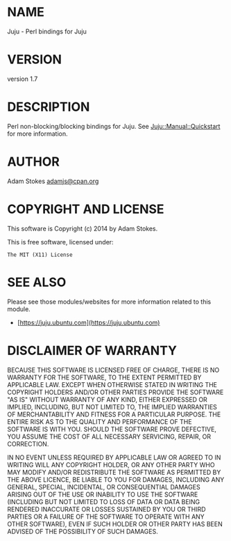 # NAME

Juju - Perl bindings for Juju

# VERSION

version 1.7

# DESCRIPTION

Perl non-blocking/blocking bindings for Juju. See
[Juju::Manual::Quickstart](https://metacpan.org/pod/Juju::Manual::Quickstart) for more information.

# AUTHOR

Adam Stokes <adamjs@cpan.org>

# COPYRIGHT AND LICENSE

This software is Copyright (c) 2014 by Adam Stokes.

This is free software, licensed under:

    The MIT (X11) License

# SEE ALSO

Please see those modules/websites for more information related to this module.

- [https://juju.ubuntu.com](https://juju.ubuntu.com)

# DISCLAIMER OF WARRANTY

BECAUSE THIS SOFTWARE IS LICENSED FREE OF CHARGE, THERE IS NO WARRANTY
FOR THE SOFTWARE, TO THE EXTENT PERMITTED BY APPLICABLE LAW. EXCEPT
WHEN OTHERWISE STATED IN WRITING THE COPYRIGHT HOLDERS AND/OR OTHER
PARTIES PROVIDE THE SOFTWARE "AS IS" WITHOUT WARRANTY OF ANY KIND,
EITHER EXPRESSED OR IMPLIED, INCLUDING, BUT NOT LIMITED TO, THE
IMPLIED WARRANTIES OF MERCHANTABILITY AND FITNESS FOR A PARTICULAR
PURPOSE. THE ENTIRE RISK AS TO THE QUALITY AND PERFORMANCE OF THE
SOFTWARE IS WITH YOU. SHOULD THE SOFTWARE PROVE DEFECTIVE, YOU ASSUME
THE COST OF ALL NECESSARY SERVICING, REPAIR, OR CORRECTION.

IN NO EVENT UNLESS REQUIRED BY APPLICABLE LAW OR AGREED TO IN WRITING
WILL ANY COPYRIGHT HOLDER, OR ANY OTHER PARTY WHO MAY MODIFY AND/OR
REDISTRIBUTE THE SOFTWARE AS PERMITTED BY THE ABOVE LICENCE, BE LIABLE
TO YOU FOR DAMAGES, INCLUDING ANY GENERAL, SPECIAL, INCIDENTAL, OR
CONSEQUENTIAL DAMAGES ARISING OUT OF THE USE OR INABILITY TO USE THE
SOFTWARE (INCLUDING BUT NOT LIMITED TO LOSS OF DATA OR DATA BEING
RENDERED INACCURATE OR LOSSES SUSTAINED BY YOU OR THIRD PARTIES OR A
FAILURE OF THE SOFTWARE TO OPERATE WITH ANY OTHER SOFTWARE), EVEN IF
SUCH HOLDER OR OTHER PARTY HAS BEEN ADVISED OF THE POSSIBILITY OF SUCH
DAMAGES.
